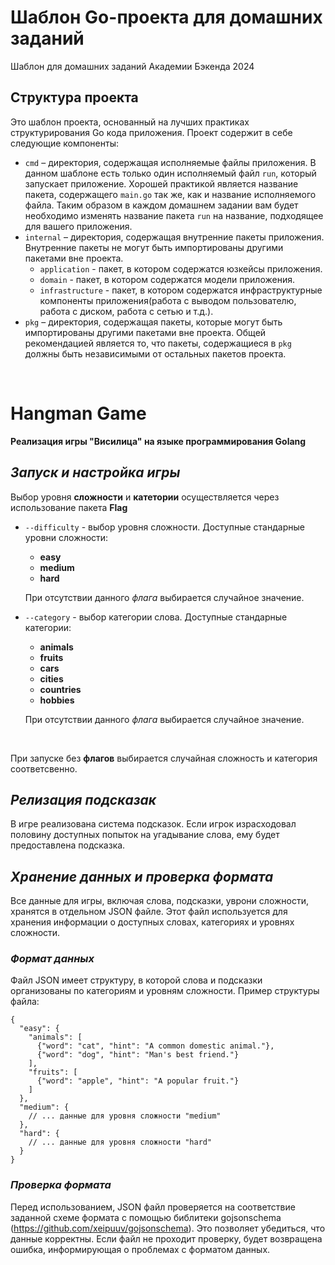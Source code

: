 # Шаблон Go-проекта для домашних заданий

Шаблон для домашних заданий Академии Бэкенда 2024

## Структура проекта

Это шаблон проекта, основанный на лучших практиках структурирования Go кода приложения. Проект содержит в себе следующие компоненты:

- `cmd` – директория, содержащая исполняемые файлы приложения. В данном шаблоне есть только один исполняемый файл `run`, который запускает приложение. Хорошей практикой является название пакета, содержащего `main.go` так же, как и название исполняемого файла. Таким образом в каждом домашнем задании вам будет необходимо изменять название пакета `run` на название, подходящее для вашего приложения.
- `internal` – директория, содержащая внутренние пакеты приложения. Внутренние пакеты не могут быть импортированы другими пакетами вне проекта.
  - `application` - пакет, в котором содержатся юзкейсы приложения.
  - `domain` - пакет, в котором содержатся модели приложения.
  - `infrastructure` - пакет, в котором содержатся инфраструктурные компоненты приложения(работа с выводом пользователю, работа с диском, работа с сетью и т.д.).
- `pkg` – директория, содержащая пакеты, которые могут быть импортированы другими пакетами вне проекта. Общей рекомендацией является то, что пакеты, содержащиеся в `pkg` должны быть независимыми от остальных пакетов проекта. 

<br />

# Hangman Game
**Реализация игры "Висилица" на языке программирования Golang**

## *Запуск и настройка игры*
Выбор уровня **сложности** и **катетории** осуществляется через использование пакета **Flag**
- `--difficulty` - выбор уровня сложности. Доступные стандарные уровни сложности: 
  - **easy**
  -  **medium**
  -  **hard**

  При отсутствии данного *флага* выбирается случайное значение. 
  
- `--category` - выбор категории слова. Доступные стандарные категории:        
  - **animals**
  - **fruits**
  - **cars**
  - **cities**
  - **countries**
  - **hobbies**
  
  При отсутствии данного *флага* выбирается случайное значение. 

<br />

При запуске без **флагов** выбирается случайная сложность и категория соответсвенно.

## *Релизация подсказак*
В игре реализована система подсказок. Если игрок израсходовал половину доступных попыток на угадывание слова, ему будет предоставлена подсказка.


## *Хранение данных и проверка формата*
Все данные для игры, включая слова, подсказки, уврони сложности, хранятся в отдельном JSON файле. Этот файл используется для хранения информации о доступных словах, категориях и уровнях сложности.

### *Формат данных*
Файл JSON имеет структуру, в которой слова и подсказки организованы по категориям и уровням сложности. Пример структуры файла:

```
{
  "easy": {
    "animals": [
      {"word": "cat", "hint": "A common domestic animal."},
      {"word": "dog", "hint": "Man's best friend."}
    ],
    "fruits": [
      {"word": "apple", "hint": "A popular fruit."}
    ]
  },
  "medium": {
    // ... данные для уровня сложности "medium"
  },
  "hard": {
    // ... данные для уровня сложности "hard"
  }
}
```

### *Проверка формата*
Перед использованием, JSON файл проверяется на соответствие заданной схеме формата с помощью библитеки gojsonschema (https://github.com/xeipuuv/gojsonschema). Это позволяет убедиться, что данные корректны. Если файл не проходит проверку, будет возвращена ошибка, информирующая о проблемах с форматом данных.

